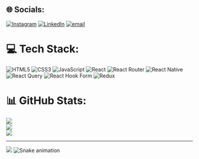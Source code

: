 
## 🌐 Socials:
[![Instagram](https://img.shields.io/badge/Instagram-%23E4405F.svg?logo=Instagram&logoColor=white)](https://instagram.com/https://www.instagram.com/rich_rajesh_/) [![LinkedIn](https://img.shields.io/badge/LinkedIn-%230077B5.svg?logo=linkedin&logoColor=white)](https://linkedin.com/in/https://www.linkedin.com/in/rajesh-k-37938224a/) [![email](https://img.shields.io/badge/Email-D14836?logo=gmail&logoColor=white)](mailto:r672129@gmail.com) 

# 💻 Tech Stack:
![HTML5](https://img.shields.io/badge/html5-%23E34F26.svg?style=for-the-badge&logo=html5&logoColor=white) ![CSS3](https://img.shields.io/badge/css3-%231572B6.svg?style=for-the-badge&logo=css3&logoColor=white) ![JavaScript](https://img.shields.io/badge/javascript-%23323330.svg?style=for-the-badge&logo=javascript&logoColor=%23F7DF1E) ![React](https://img.shields.io/badge/react-%2320232a.svg?style=for-the-badge&logo=react&logoColor=%2361DAFB) ![React Router](https://img.shields.io/badge/React_Router-CA4245?style=for-the-badge&logo=react-router&logoColor=white) ![React Native](https://img.shields.io/badge/react_native-%2320232a.svg?style=for-the-badge&logo=react&logoColor=%2361DAFB) ![React Query](https://img.shields.io/badge/-React%20Query-FF4154?style=for-the-badge&logo=react%20query&logoColor=white) ![React Hook Form](https://img.shields.io/badge/React%20Hook%20Form-%23EC5990.svg?style=for-the-badge&logo=reacthookform&logoColor=white) ![Redux](https://img.shields.io/badge/redux-%23593d88.svg?style=for-the-badge&logo=redux&logoColor=white)
# 📊 GitHub Stats:
![](https://github-readme-stats.vercel.app/api?username=rajesh-rk&theme=transparent&hide_border=false&include_all_commits=true&count_private=true)<br/>
![](https://nirzak-streak-stats.vercel.app/?user=rajesh-rk&theme=transparent&hide_border=false)<br/>
![](https://github-readme-stats.vercel.app/api/top-langs/?username=rajesh-rk&theme=transparent&hide_border=false&include_all_commits=true&count_private=true&layout=compact)

---
[![](https://visitcount.itsvg.in/api?id=rajesh-rk&icon=0&color=0)](https://visitcount.itsvg.in)
<img src="https://raw.githubusercontent.com/rajesh-rkl/rajesh-rkl/output/snake.svg" alt="Snake animation" />

###

<!-- Proudly created with GPRM ( https://gprm.itsvg.in ) -->
